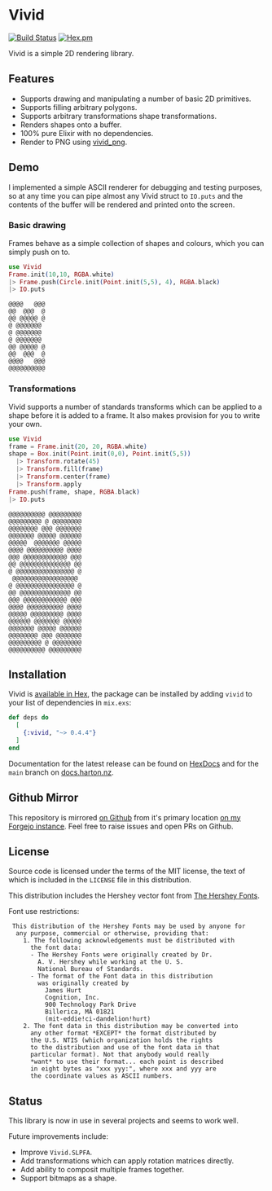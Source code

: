 # Vivid

[![Build Status](https://drone.harton.dev/api/badges/james/vivid/status.svg?ref=refs/heads/main)](https://drone.harton.dev/james/vivid)
[![Hex.pm](https://img.shields.io/hexpm/v/vivid.svg)](https://hex.pm/packages/vivid)

Vivid is a simple 2D rendering library.

## Features

- Supports drawing and manipulating a number of basic 2D primitives.
- Supports filling arbitrary polygons.
- Supports arbitrary transformations shape transformations.
- Renders shapes onto a buffer.
- 100% pure Elixir with no dependencies.
- Render to PNG using [vivid_png](https://harton.dev/james/vivid_png).

## Demo

I implemented a simple ASCII renderer for debugging and testing purposes, so at
any time you can pipe almost any Vivid struct to `IO.puts` and the contents of
the buffer will be rendered and printed onto the screen.

### Basic drawing

Frames behave as a simple collection of shapes and colours, which you can simply
push on to.

```elixir
use Vivid
Frame.init(10,10, RGBA.white)
|> Frame.push(Circle.init(Point.init(5,5), 4), RGBA.black)
|> IO.puts
```

```
@@@@   @@@
@@  @@@  @
@@ @@@@@ @
@ @@@@@@@
@ @@@@@@@
@ @@@@@@@
@@ @@@@@ @
@@  @@@  @
@@@@   @@@
@@@@@@@@@@
```

### Transformations

Vivid supports a number of standards transforms which can be applied to a shape
before it is added to a frame. It also makes provision for you to write your own.

```elixir
use Vivid
frame = Frame.init(20, 20, RGBA.white)
shape = Box.init(Point.init(0,0), Point.init(5,5))
  |> Transform.rotate(45)
  |> Transform.fill(frame)
  |> Transform.center(frame)
  |> Transform.apply
Frame.push(frame, shape, RGBA.black)
|> IO.puts
```

```
@@@@@@@@@@ @@@@@@@@@
@@@@@@@@@ @ @@@@@@@@
@@@@@@@@ @@@ @@@@@@@
@@@@@@@ @@@@@ @@@@@@
@@@@@  @@@@@@@ @@@@@
@@@@ @@@@@@@@@@ @@@@
@@@ @@@@@@@@@@@@ @@@
@@ @@@@@@@@@@@@@@ @@
@ @@@@@@@@@@@@@@@@ @
 @@@@@@@@@@@@@@@@@@
@ @@@@@@@@@@@@@@@@ @
@@ @@@@@@@@@@@@@@ @@
@@@ @@@@@@@@@@@@ @@@
@@@@ @@@@@@@@@@ @@@@
@@@@@ @@@@@@@@@ @@@@
@@@@@@ @@@@@@@ @@@@@
@@@@@@@ @@@@@ @@@@@@
@@@@@@@@ @@@ @@@@@@@
@@@@@@@@@ @ @@@@@@@@
@@@@@@@@@@ @@@@@@@@@
```

## Installation

Vivid is [available in Hex](https://hex.pm/packages/vivid), the package can be
installed by adding `vivid` to your list of dependencies in `mix.exs`:

```elixir
def deps do
  [
    {:vivid, "~> 0.4.4"}
  ]
end
```

Documentation for the latest release can be found on
[HexDocs](https://hexdocs.pm/vivid) and for the `main` branch on
[docs.harton.nz](https://docs.harton.nz/james/vivid).

## Github Mirror

This repository is mirrored [on Github](https://github.com/jimsynz/vivid)
from it's primary location [on my Forgejo instance](https://harton.dev/james/vivid).
Feel free to raise issues and open PRs on Github.

## License

Source code is licensed under the terms of the MIT license, the text of which
is included in the `LICENSE` file in this distribution.

This distribution includes the Hershey vector font from
[The Hershey Fonts](http://sol.gfxile.net/hershey/index.html).

Font use restrictions:

```
 This distribution of the Hershey Fonts may be used by anyone for
  any purpose, commercial or otherwise, providing that:
    1. The following acknowledgements must be distributed with
      the font data:
      - The Hershey Fonts were originally created by Dr.
        A. V. Hershey while working at the U. S.
        National Bureau of Standards.
      - The format of the Font data in this distribution
        was originally created by
          James Hurt
          Cognition, Inc.
          900 Technology Park Drive
          Billerica, MA 01821
          (mit-eddie!ci-dandelion!hurt)
    2. The font data in this distribution may be converted into
      any other format *EXCEPT* the format distributed by
      the U.S. NTIS (which organization holds the rights
      to the distribution and use of the font data in that
      particular format). Not that anybody would really
      *want* to use their format... each point is described
      in eight bytes as "xxx yyy:", where xxx and yyy are
      the coordinate values as ASCII numbers.
```

## Status

This library is now in use in several projects and seems to work well.

Future improvements include:

- Improve `Vivid.SLPFA`.
- Add transformations which can apply rotation matrices directly.
- Add ability to composit multiple frames together.
- Support bitmaps as a shape.
